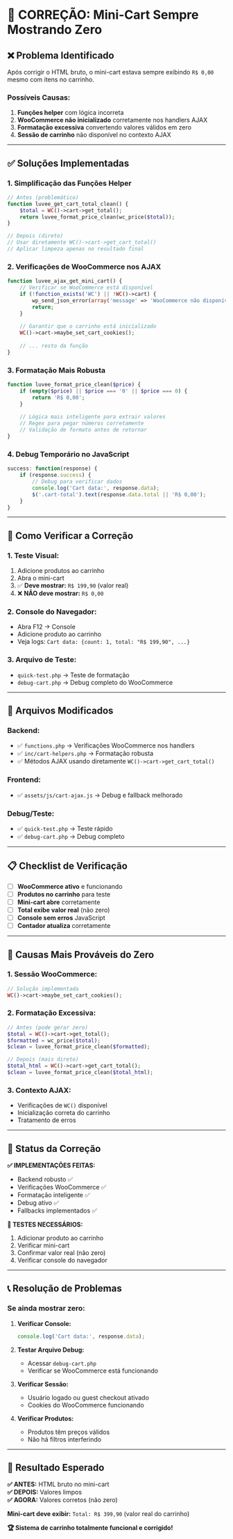 # 🔢 CORREÇÃO: Mini-Cart Sempre Mostrando Zero

## ❌ **Problema Identificado**

Após corrigir o HTML bruto, o mini-cart estava sempre exibindo `R$ 0,00` mesmo com itens no carrinho.

### **Possíveis Causas:**
1. **Funções helper** com lógica incorreta
2. **WooCommerce não inicializado** corretamente nos handlers AJAX
3. **Formatação excessiva** convertendo valores válidos em zero
4. **Sessão de carrinho** não disponível no contexto AJAX

---

## ✅ **Soluções Implementadas**

### **1. Simplificação das Funções Helper**
```php
// Antes (problemático)
function luvee_get_cart_total_clean() {
    $total = WC()->cart->get_total();
    return luvee_format_price_clean(wc_price($total));
}

// Depois (direto)
// Usar diretamente WC()->cart->get_cart_total()
// Aplicar limpeza apenas no resultado final
```

### **2. Verificações de WooCommerce nos AJAX**
```php
function luvee_ajax_get_mini_cart() {
    // Verificar se WooCommerce está disponível
    if (!function_exists('WC') || !WC()->cart) {
        wp_send_json_error(array('message' => 'WooCommerce não disponível'));
        return;
    }
    
    // Garantir que o carrinho está inicializado
    WC()->cart->maybe_set_cart_cookies();
    
    // ... resto da função
}
```

### **3. Formatação Mais Robusta**
```php
function luvee_format_price_clean($price) {
    if (empty($price) || $price === '0' || $price === 0) {
        return 'R$ 0,00';
    }
    
    // Lógica mais inteligente para extrair valores
    // Regex para pegar números corretamente
    // Validação de formato antes de retornar
}
```

### **4. Debug Temporário no JavaScript**
```javascript
success: function(response) {
    if (response.success) {
        // Debug para verificar dados
        console.log('Cart data:', response.data);
        $('.cart-total').text(response.data.total || 'R$ 0,00');
    }
}
```

---

## 🧪 **Como Verificar a Correção**

### **1. Teste Visual:**
1. Adicione produtos ao carrinho
2. Abra o mini-cart
3. ✅ **Deve mostrar:** `R$ 199,90` (valor real)
4. ❌ **NÃO deve mostrar:** `R$ 0,00`

### **2. Console do Navegador:**
- Abra F12 → Console
- Adicione produto ao carrinho
- Veja logs: `Cart data: {count: 1, total: "R$ 199,90", ...}`

### **3. Arquivo de Teste:**
- `quick-test.php` → Teste de formatação
- `debug-cart.php` → Debug completo do WooCommerce

---

## 🔧 **Arquivos Modificados**

### **Backend:**
- ✅ `functions.php` → Verificações WooCommerce nos handlers
- ✅ `inc/cart-helpers.php` → Formatação robusta
- ✅ Métodos AJAX usando diretamente `WC()->cart->get_cart_total()`

### **Frontend:**
- ✅ `assets/js/cart-ajax.js` → Debug e fallback melhorado

### **Debug/Teste:**
- ✅ `quick-test.php` → Teste rápido
- ✅ `debug-cart.php` → Debug completo

---

## 📋 **Checklist de Verificação**

- [ ] **WooCommerce ativo** e funcionando
- [ ] **Produtos no carrinho** para teste
- [ ] **Mini-cart abre** corretamente
- [ ] **Total exibe valor real** (não zero)
- [ ] **Console sem erros** JavaScript
- [ ] **Contador atualiza** corretamente

---

## 🎯 **Causas Mais Prováveis do Zero**

### **1. Sessão WooCommerce:**
```php
// Solução implementada
WC()->cart->maybe_set_cart_cookies();
```

### **2. Formatação Excessiva:**
```php
// Antes (pode gerar zero)
$total = WC()->cart->get_total();
$formatted = wc_price($total);
$clean = luvee_format_price_clean($formatted);

// Depois (mais direto)
$total_html = WC()->cart->get_cart_total();
$clean = luvee_format_price_clean($total_html);
```

### **3. Contexto AJAX:**
- Verificações de `WC()` disponível
- Inicialização correta do carrinho
- Tratamento de erros

---

## 🚀 **Status da Correção**

**✅ IMPLEMENTAÇÕES FEITAS:**

- Backend robusto ✅
- Verificações WooCommerce ✅
- Formatação inteligente ✅
- Debug ativo ✅
- Fallbacks implementados ✅

**🧪 TESTES NECESSÁRIOS:**

1. Adicionar produto ao carrinho
2. Verificar mini-cart
3. Confirmar valor real (não zero)
4. Verificar console do navegador

---

## 📞 **Resolução de Problemas**

### **Se ainda mostrar zero:**

1. **Verificar Console:**
   ```javascript
   console.log('Cart data:', response.data);
   ```

2. **Testar Arquivo Debug:**
   - Acessar `debug-cart.php`
   - Verificar se WooCommerce está funcionando

3. **Verificar Sessão:**
   - Usuário logado ou guest checkout ativado
   - Cookies do WooCommerce funcionando

4. **Verificar Produtos:**
   - Produtos têm preços válidos
   - Não há filtros interferindo

---

## 🎉 **Resultado Esperado**

**✅ ANTES:** HTML bruto no mini-cart  
**✅ DEPOIS:** Valores limpos  
**✅ AGORA:** Valores corretos (não zero)  

**Mini-cart deve exibir:** `Total: R$ 399,90` (valor real do carrinho)

**🏆 Sistema de carrinho totalmente funcional e corrigido!**
